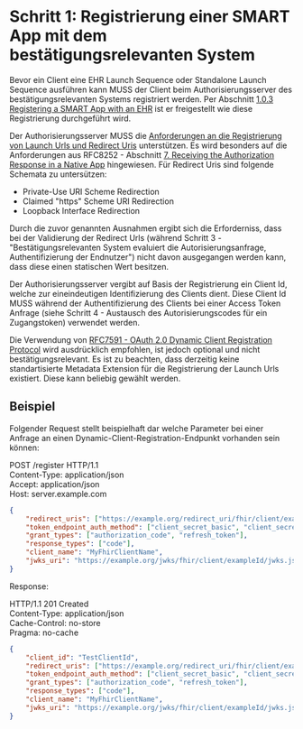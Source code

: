 # Schritt 1: Registrierung einer SMART App mit dem bestätigungsrelevanten System

Bevor ein Client eine EHR Launch Sequence oder Standalone Launch Sequence ausführen kann MUSS der Client beim Authorisierungsserver des bestätigungsrelevanten Systems registriert werden. Per Abschnitt [1.0.3 Registering a SMART App with an EHR](http://build.fhir.org/ig/HL7/smart-app-launch/index.html#registering-a-smart-app-with-an-ehr) ist er freigestellt wie diese Registrierung durchgeführt wird.

Der Authorisierungsserver MUSS die [Anforderungen an die Registrierung von Launch Urls und Redirect Uris](http://build.fhir.org/ig/HL7/smart-app-launch/index.html#registering-a-smart-app-with-an-ehr) unterstützen. Es wird besonders auf die Anforderungen aus RFC8252 - Abschnitt [7.  Receiving the Authorization Response in a Native App](https://datatracker.ietf.org/doc/html/rfc8252#section-7) hingewiesen. Für Redirect Uris sind folgende Schemata zu untersützen:

- Private-Use URI Scheme Redirection
- Claimed "https" Scheme URI Redirection
- Loopback Interface Redirection

Durch die zuvor genannten Ausnahmen ergibt sich die Erforderniss, dass bei der Validierung der Redirect Urls (während Schritt 3 - "Bestätigungsrelevanten System evaluiert die Autorisierungsanfrage, Authentifizierung der Endnutzer") nicht davon ausgegangen werden kann, dass diese einen statischen Wert besitzen.

Der Authorisierungsserver vergibt auf Basis der Registrierung ein Client Id, welche zur eineindeutigen Identifizierung des Clients dient. Diese Client Id MUSS während der Authentifizierung des Clients bei einer Access Token Anfrage (siehe Schritt 4 - Austausch des Autorisierungscodes für ein Zugangstoken) verwendet werden.

Die Verwendung von [RFC7591 - OAuth 2.0 Dynamic Client Registration Protocol](https://datatracker.ietf.org/doc/html/rfc7591) wird ausdrücklich empfohlen, ist jedoch optional und nicht bestätigungsrelevant. Es ist zu beachten, dass derzeitig keine standartisierte Metadata Extension für die Registrierung der Launch Urls existiert. Diese kann beliebig gewählt werden.

## Beispiel

Folgender Request stellt beispielhaft dar welche Parameter bei einer Anfrage an einen Dynamic-Client-Registration-Endpunkt vorhanden sein können:

POST /register HTTP/1.1<br>
Content-Type: application/json<br>
Accept: application/json<br>
Host: server.example.com<br>

```json
{
    "redirect_uris": ["https://example.org/redirect_uri/fhir/client/exampleId/"],
    "token_endpoint_auth_method": ["client_secret_basic", "client_secret_post", "private_key_jwt"],
    "grant_types": ["authorization_code", "refresh_token"],
    "response_types": ["code"],
    "client_name": "MyFhirClientName",
    "jwks_uri": "https://example.org/jwks/fhir/client/exampleId/jwks.json"
}
```

Response:

HTTP/1.1 201 Created<br>
Content-Type: application/json<br>
Cache-Control: no-store<br>
Pragma: no-cache<br>

```json
{
    "client_id": "TestClientId",
    "redirect_uris": ["https://example.org/redirect_uri/fhir/client/exampleId/"],
    "token_endpoint_auth_method": ["client_secret_basic", "client_secret_post", "private_key_jwt"],
    "grant_types": ["authorization_code", "refresh_token"],
    "response_types": ["code"],
    "client_name": "MyFhirClientName",
    "jwks_uri": "https://example.org/jwks/fhir/client/exampleId/jwks.json"
}
```